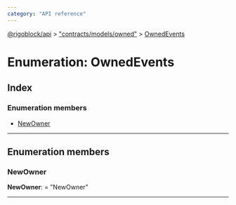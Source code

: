 ```yaml
---
category: "API reference"
---
```



[@rigoblock/api](../quick_start.md) > ["contracts/models/owned"](../modules/_contracts_models_owned_.md) > [OwnedEvents](../enums/_contracts_models_owned_.ownedevents.md)

# Enumeration: OwnedEvents

## Index

### Enumeration members

* [NewOwner](_contracts_models_owned_.ownedevents.md#newowner)

---

## Enumeration members

<a id="newowner"></a>

###  NewOwner

**NewOwner**:  = "NewOwner"

___

